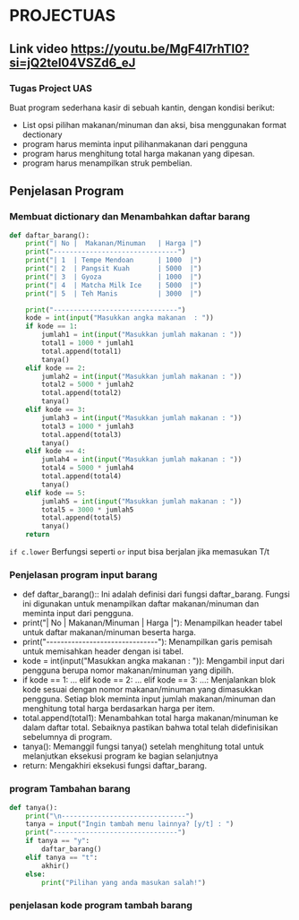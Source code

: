 # PROJECTUAS
## Link video https://youtu.be/MgF4l7rhTI0?si=jQ2teI04VSZd6_eJ

### Tugas Project UAS 
Buat program sederhana kasir di sebuah kantin, dengan kondisi berikut:

- List opsi pilihan makanan/minuman dan aksi, bisa menggunakan format dectionary
- program harus meminta input pilihanmakanan dari pengguna
- program harus menghitung total harga makanan yang dipesan.
- program harus menampilkan struk pembelian.

## Penjelasan Program

### Membuat dictionary dan Menambahkan daftar barang
```Python
def daftar_barang():
    print("| No |  Makanan/Minuman   | Harga |")
    print("-------------------------------")
    print("| 1  | Tempe Mendoan      | 1000  |")
    print("| 2  | Pangsit Kuah       | 5000  |")
    print("| 3  | Gyoza              | 1000  |")
    print("| 4  | Matcha Milk Ice    | 5000  |")
    print("| 5  | Teh Manis          | 3000  |")

    print("-------------------------------")
    kode = int(input("Masukkan angka makanan  : "))
    if kode == 1:
        jumlah1 = int(input("Masukkan jumlah makanan : "))
        total1 = 1000 * jumlah1
        total.append(total1)
        tanya()
    elif kode == 2:
        jumlah2 = int(input("Masukkan jumlah makanan : "))
        total2 = 5000 * jumlah2
        total.append(total2)
        tanya()
    elif kode == 3:
        jumlah3 = int(input("Masukkan jumlah makanan : "))
        total3 = 1000 * jumlah3 
        total.append(total3)
        tanya()
    elif kode == 4:
        jumlah4 = int(input("Masukkan jumlah makanan : "))
        total4 = 5000 * jumlah4
        total.append(total4)
        tanya()
    elif kode == 5:
        jumlah5 = int(input("Masukkan jumlah makanan : "))
        total5 = 3000 * jumlah5   
        total.append(total5)
        tanya()
    return
```
`if c.lower` Berfungsi seperti `or` input bisa berjalan jika memasukan T/t<br>

### Penjelasan program input barang

- def daftar_barang():: Ini adalah definisi dari fungsi daftar_barang. Fungsi ini digunakan untuk menampilkan daftar makanan/minuman dan meminta input dari pengguna.
- print("| No | Makanan/Minuman | Harga |"): Menampilkan header tabel untuk daftar makanan/minuman beserta harga.
- print("-------------------------------"): Menampilkan garis pemisah untuk memisahkan header dengan isi tabel.
- kode = int(input("Masukkan angka makanan : ")): Mengambil input dari pengguna berupa nomor makanan/minuman yang dipilih.
- if kode == 1: ... elif kode == 2: ... elif kode == 3: ...: Menjalankan blok kode sesuai dengan nomor makanan/minuman yang dimasukkan pengguna. Setiap blok meminta input jumlah makanan/minuman dan menghitung total harga berdasarkan harga per item.
- total.append(total1): Menambahkan total harga makanan/minuman ke dalam daftar total. Sebaiknya pastikan bahwa total telah didefinisikan sebelumnya di program.
- tanya(): Memanggil fungsi tanya() setelah menghitung total untuk melanjutkan eksekusi program ke bagian selanjutnya
- return: Mengakhiri eksekusi fungsi daftar_barang.

### program Tambahan barang
```Python
def tanya():
    print("\n-------------------------------")
    tanya = input("Ingin tambah menu lainnya? [y/t] : ")
    print("-------------------------------")
    if tanya == "y":
        daftar_barang()
    elif tanya == "t":
        akhir()
    else:
        print("Pilihan yang anda masukan salah!")
```
### penjelasan kode program tambah barang

